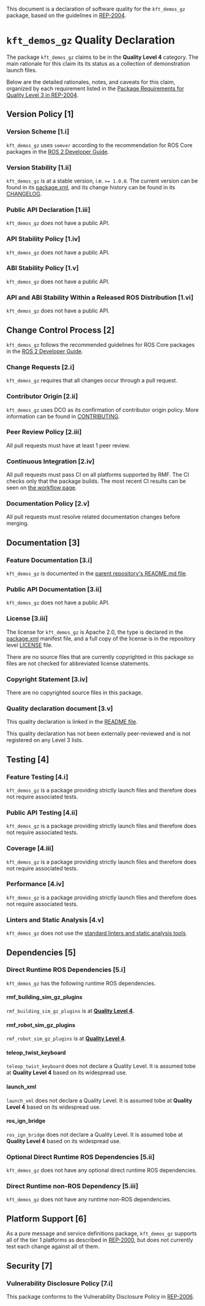 This document is a declaration of software quality for the `kft_demos_gz` package, based on the guidelines in [REP-2004](https://www.ros.org/reps/rep-2004.html).

# `kft_demos_gz` Quality Declaration

The package `kft_demos_gz` claims to be in the **Quality Level 4** category.
The main rationale for this claim its its status as a collection of demonstration launch files.

Below are the detailed rationales, notes, and caveats for this claim, organized by each requirement listed in the [Package Requirements for Quality Level 3 in REP-2004](https://www.ros.org/reps/rep-2004.html).

## Version Policy [1]

### Version Scheme [1.i]

`kft_demos_gz` uses `semver` according to the recommendation for ROS Core packages in the [ROS 2 Developer Guide](https://index.ros.org/doc/ros2/Contributing/Developer-Guide/#versioning).

### Version Stability [1.ii]

`kft_demos_gz` is at a stable version, i.e. `>= 1.0.0`.
The current version can be found in its [package.xml](package.xml), and its change history can be found in its [CHANGELOG](CHANGELOG.rst).

### Public API Declaration [1.iii]

`kft_demos_gz` does not have a public API.

### API Stability Policy [1.iv]

`kft_demos_gz` does not have a public API.

### ABI Stability Policy [1.v]

`kft_demos_gz` does not have a public API.

### API and ABI Stability Within a Released ROS Distribution [1.vi]

`kft_demos_gz` does not have a public API.

## Change Control Process [2]

`kft_demos_gz` follows the recommended guidelines for ROS Core packages in the [ROS 2 Developer Guide](https://index.ros.org/doc/ros2/Contributing/Developer-Guide/#package-requirements).

### Change Requests [2.i]

`kft_demos_gz` requires that all changes occur through a pull request.

### Contributor Origin [2.ii]

`kft_demos_gz` uses DCO as its confirmation of contributor origin policy. More information can be found in [CONTRIBUTING](../CONTRIBUTING.md).

### Peer Review Policy [2.iii]

All pull requests must have at least 1 peer review.

### Continuous Integration [2.iv]

All pull requests must pass CI on all platforms supported by RMF.
The CI checks only that the package builds.
The most recent CI results can be seen on [the workflow page](https://github.com/open-rmf/kft_demos/actions).

### Documentation Policy [2.v]

All pull requests must resolve related documentation changes before merging.

## Documentation [3]

### Feature Documentation [3.i]

`kft_demos_gz` is documented in the [parent repository's README.md file](../README.md).

### Public API Documentation [3.ii]

`kft_demos_gz` does not have a public API.

### License [3.iii]

The license for `kft_demos_gz` is Apache 2.0, the type is declared in the [package.xml](package.xml) manifest file, and a full copy of the license is in the repository level [LICENSE](../LICENSE) file.

There are no source files that are currently copyrighted in this package so files are not checked for abbreviated license statements.

### Copyright Statement [3.iv]

There are no copyrighted source files in this package.

### Quality declaration document [3.v]

This quality declaration is linked in the [README file](README.md).

This quality declaration has not been externally peer-reviewed and is not registered on any Level 3 lists.

## Testing [4]

### Feature Testing [4.i]

`kft_demos_gz` is a package providing strictly launch files and therefore does not require associated tests.

### Public API Testing [4.ii]

`kft_demos_gz` is a package providing strictly launch files and therefore does not require associated tests.

### Coverage [4.iii]

`kft_demos_gz` is a package providing strictly launch files and therefore does not require associated tests.

### Performance [4.iv]

`kft_demos_gz` is a package providing strictly launch files and therefore does not require associated tests.

### Linters and Static Analysis [4.v]

`kft_demos_gz` does not use the [standard linters and static analysis tools](https://index.ros.org/doc/ros2/Contributing/Developer-Guide/#linters).

## Dependencies [5]

### Direct Runtime ROS Dependencies [5.i]

`kft_demos_gz` has the following runtime ROS dependencies.

#### rmf_building_sim_gz_plugins

`rmf_building_sim_gz_plugins` is at [**Quality Level 4**](https://github.com/open-rmf/rmf_simulation/blob/main/rmf_building_sim_gz_plugins/QUALITY_DECLARATION.md).

#### rmf_robot_sim_gz_plugins

`rmf_robot_sim_gz_plugins` is at [**Quality Level 4**](https://github.com/open-rmf/rmf_simulation/blob/main/rmf_robot_sim_gz_plugins/QUALITY_DECLARATION.md).

#### teleop_twist_keyboard

`teleop_twist_keyboard` does not declare a Quality Level.
It is assumed tobe at **Quality Level 4** based on its widespread use.

#### launch_xml

`launch_xml` does not declare a Quality Level.
It is assumed tobe at **Quality Level 4** based on its widespread use.

#### ros_ign_bridge

`ros_ign_bridge` does not declare a Quality Level.
It is assumed tobe at **Quality Level 4** based on its widespread use.

### Optional Direct Runtime ROS Dependencies [5.ii]

`kft_demos_gz` does not have any optional direct runtime ROS dependencies.

### Direct Runtime non-ROS Dependency [5.iii]

`kft_demos_gz` does not have any runtime non-ROS dependencies.

## Platform Support [6]

As a pure message and service definitions package, `kft_demos_gz` supports all of the tier 1 platforms as described in [REP-2000](https://www.ros.org/reps/rep-2000.html#support-tiers), but does not currently test each change against all of them.

## Security [7]

### Vulnerability Disclosure Policy [7.i]

This package conforms to the Vulnerability Disclosure Policy in [REP-2006](https://www.ros.org/reps/rep-2006.html).
